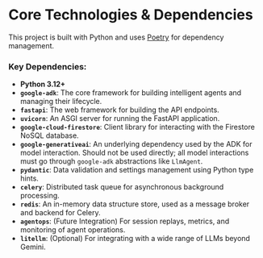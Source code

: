 # Core Technologies & Dependencies

This project is built with Python and uses [Poetry](https://python-poetry.org/) for dependency management.

### Key Dependencies:
*   **Python 3.12+**
*   **`google-adk`**: The core framework for building intelligent agents and managing their lifecycle.
*   **`fastapi`**: The web framework for building the API endpoints.
*   **`uvicorn`**: An ASGI server for running the FastAPI application.
*   **`google-cloud-firestore`**: Client library for interacting with the Firestore NoSQL database.
*   **`google-generativeai`**: An underlying dependency used by the ADK for model interaction. Should not be used directly; all model interactions must go through `google-adk` abstractions like `LlmAgent`.
*   **`pydantic`**: Data validation and settings management using Python type hints.
*   **`celery`**: Distributed task queue for asynchronous background processing.
*   **`redis`**: An in-memory data structure store, used as a message broker and backend for Celery.
*   **`agentops`**: (Future Integration) For session replays, metrics, and monitoring of agent operations.
*   **`litellm`**: (Optional) For integrating with a wide range of LLMs beyond Gemini.
